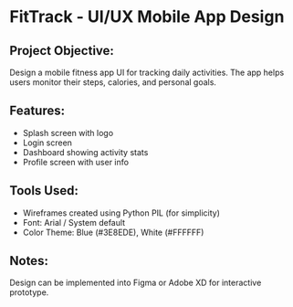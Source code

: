 # FitTrack - UI/UX Mobile App Design

## Project Objective:
Design a mobile fitness app UI for tracking daily activities. The app helps users monitor their steps, calories, and personal goals.

## Features:
- Splash screen with logo
- Login screen
- Dashboard showing activity stats
- Profile screen with user info

## Tools Used:
- Wireframes created using Python PIL (for simplicity)
- Font: Arial / System default
- Color Theme: Blue (#3E8EDE), White (#FFFFFF)

## Notes:
Design can be implemented into Figma or Adobe XD for interactive prototype.
